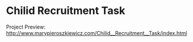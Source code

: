 # Chilid Recruitment Task

Project Preview: http://www.marypieroszkiewicz.com/Chilid__Recruitment__Task/index.html
